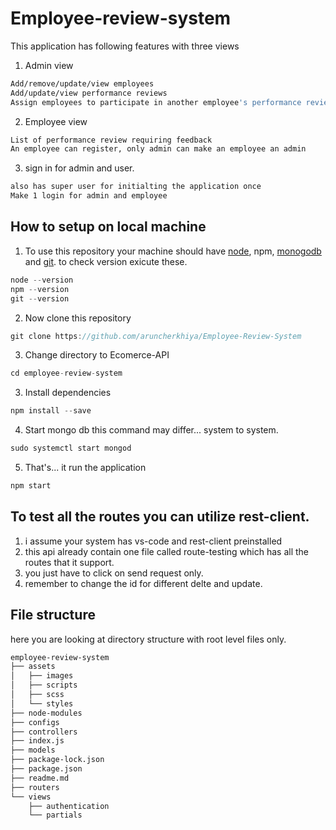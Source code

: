 # Employee-review-system
This application has following features with three views
1. Admin view
```sh
Add/remove/update/view employees
Add/update/view performance reviews
Assign employees to participate in another employee's performance review
```
2. Employee view
```sh
List of performance review requiring feedback 
An employee can register, only admin can make an employee an admin
```
3. sign in for admin and user.
```sh
also has super user for initialting the application once
Make 1 login for admin and employee
```

## How to setup on local machine
1. To use this repository your machine should have [node](https://nodejs.org/en/), npm, [monogodb](https://docs.mongodb.com/manual/installation/) and [git](https://git-scm.com/downloads). to check version exicute these.
```go
node --version
npm --version
git --version
```
2. Now clone this repository
```go
git clone https://github.com/aruncherkhiya/Employee-Review-System
```
3. Change directory to Ecomerce-API
```go
cd employee-review-system
```

3. Install dependencies
```go
npm install --save
```
4. Start mongo db this command may differ... system to system.
```go
sudo systemctl start mongod
```
5. That's... it  run the application
```go
npm start
```
## To test all the routes you can utilize rest-client.
1. i assume your system has vs-code and rest-client preinstalled
2. this api already contain one file called route-testing which has all the routes that it support.
3. you just have to click on send request only.
4. remember to change the id for different delte and update.

## File structure
here you are looking at directory structure with root level files only.
```sh
employee-review-system
├── assets
│   ├── images
│   ├── scripts
│   ├── scss
│   └── styles
├── node-modules
├── configs
├── controllers
├── index.js
├── models
├── package-lock.json
├── package.json
├── readme.md
├── routers
└── views
    ├── authentication
    └── partials
```


